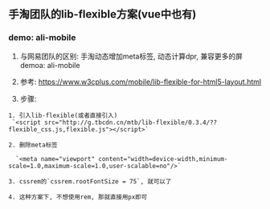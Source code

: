 ## 手淘团队的lib-flexible方案(vue中也有)

  ### demo: ali-mobile

  1. 与网易团队的区别: 手淘动态增加meta标签, 动态计算dpr, 兼容更多的屏 demoa: ali-mobile

  2. 参考: https://www.w3cplus.com/mobile/lib-flexible-for-html5-layout.html

  3. 步骤: 

    1. 引入lib-flexible(或者直接引入)
     `<script src="http://g.tbcdn.cn/mtb/lib-flexible/0.3.4/??flexible_css.js,flexible.js"></script>`

    2. 删除meta标签

      `<meta name="viewport" content="width=device-width,minimum-scale=1.0,maximum-scale=1.0,user-scalable=no"/>`

    3. cssrem的`cssrem.rootFontSize = 75`, 就可以了

    4. 这种方案下, 不想使用rem, 那就直接用px即可